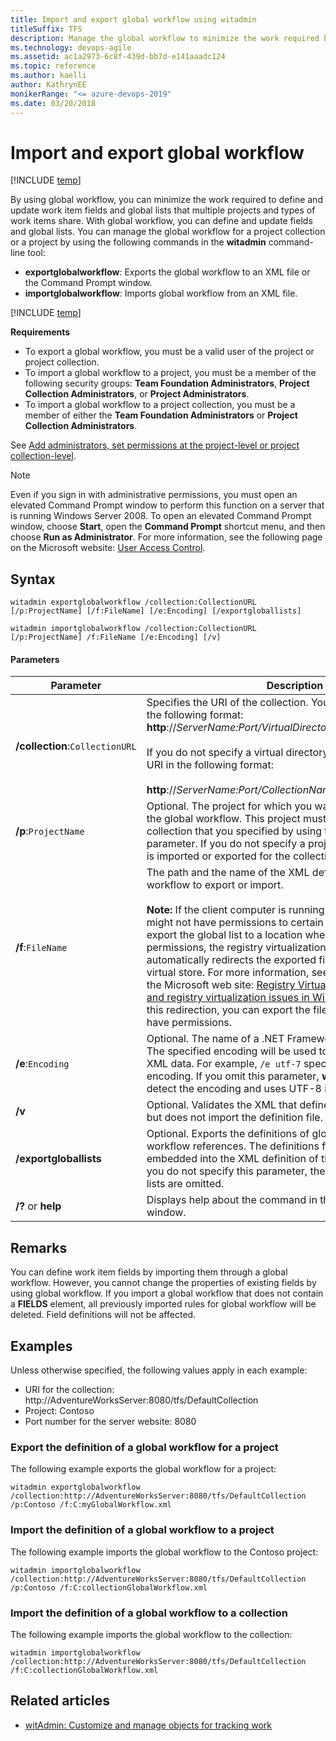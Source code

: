 ```yaml
---
title: Import and export global workflow using witadmin
titleSuffix: TFS
description: Manage the global workflow to minimize the work required by defining and updating the work item fields and global lists that multiple projects and types of work items share - Team Foundation Server (TFS)
ms.technology: devops-agile
ms.assetid: ac1a2973-6c8f-439d-bb7d-e141aaadc124
ms.topic: reference
ms.author: kaelli
author: KathrynEE
monikerRange: "<= azure-devops-2019"
ms.date: 03/20/2018
---
```


# Import and export global workflow

[!INCLUDE [temp](../../includes/customization-witadmin-plus-version-header.md)]

By using global workflow, you can minimize the work required to define and update work item fields and global lists that multiple projects and types of work items share. With global workflow, you can define and update fields and global lists. You can manage the global workflow for a project collection or a project by using the following commands in the **witadmin** command-line tool:

- **exportglobalworkflow**: Exports the global workflow to an XML file or the Command Prompt window.
- **importglobalworkflow**: Imports global workflow from an XML file.

[!INCLUDE [temp](../../includes/witadmin-run-tool.md)]

**Requirements**

- To export a global workflow, you must be a valid user of the project or project collection.
- To import a global workflow to a project, you must be a member of the following security groups: **Team Foundation Administrators**, **Project Collection Administrators**, or **Project Administrators**.
- To import a global workflow to a project collection, you must be a member of either the **Team Foundation Administrators** or **Project Collection Administrators**.

See [Add administrators, set permissions at the project-level or project collection-level](../../organizations/security/set-project-collection-level-permissions.md).

> [!NOTE]  
> Even if you sign in with administrative permissions, you must open an elevated Command Prompt window to perform this function on a server that is running Windows Server 2008. To open an elevated Command Prompt window, choose **Start**, open the **Command Prompt** shortcut menu, and then choose **Run as Administrator**. For more information, see the following page on the Microsoft website: [User Access Control](https://go.microsoft.com/fwlink/?LinkId=111235).

## Syntax

```
witadmin exportglobalworkflow /collection:CollectionURL [/p:ProjectName] [/f:FileName] [/e:Encoding] [/exportgloballists]

witadmin importglobalworkflow /collection:CollectionURL [/p:ProjectName] /f:FileName [/e:Encoding] [/v]
```

#### Parameters

| **Parameter**                   | **Description**                                                                                                                                                                                                                                                                                                                                                                                                                                                                                                                                                                                                                                                                                                                                                                                    |
| ------------------------------- | -------------------------------------------------------------------------------------------------------------------------------------------------------------------------------------------------------------------------------------------------------------------------------------------------------------------------------------------------------------------------------------------------------------------------------------------------------------------------------------------------------------------------------------------------------------------------------------------------------------------------------------------------------------------------------------------------------------------------------------------------------------------------------------------------- |
| **/collection**:`CollectionURL` | Specifies the URI of the collection. You must specify the URI in the following format: **http**://_ServerName:Port/VirtualDirectoryName/CollectionName_<br /><br /> If you do not specify a virtual directory, you must specify the URI in the following format:<br /><br /> **http**://_ServerName:Port/CollectionName_.                                                                                                                                                                                                                                                                                                                                                                                                                                                                          |
| **/p**:`ProjectName`            | Optional. The project for which you want to export or import the global workflow. This project must be defined in the collection that you specified by using the /collection parameter. If you do not specify a project, the global workflow is imported or exported for the collection.                                                                                                                                                                                                                                                                                                                                                                                                                                                                                                           |
| **/f**:`FileName`               | The path and the name of the XML definition file for global workflow to export or import.<br /><br /> **Note:** If the client computer is running Windows Vista, you might not have permissions to certain folders. If you try to export the global list to a location where you do not have permissions, the registry virtualization technology automatically redirects the exported file and saves it to the virtual store. For more information, see the following pages on the Microsoft web site: [Registry Virtualization](https://go.microsoft.com/fwlink/?LinkId=92325) and [Common file and registry virtualization issues in Windows Vista](https://go.microsoft.com/fwlink/?LinkId=92323). To avoid this redirection, you can export the file to a location where you have permissions. |
| **/e**:`Encoding`               | Optional. The name of a .NET Framework 2.0 encoding format. The specified encoding will be used to export or import the XML data. For example, `/e utf-7` specifies Unicode (UTF-7) encoding. If you omit this parameter, **witadmin** attempts to detect the encoding and uses UTF-8 if detection fails.                                                                                                                                                                                                                                                                                                                                                                                                                                                                                          |
| **/v**                          | Optional. Validates the XML that defines the global workflow but does not import the definition file.                                                                                                                                                                                                                                                                                                                                                                                                                                                                                                                                                                                                                                                                                              |
| **/exportgloballists**          | Optional. Exports the definitions of global lists that the global workflow references. The definitions for global lists will be embedded into the XML definition of the global workflow. If you do not specify this parameter, the definitions for global lists are omitted.                                                                                                                                                                                                                                                                                                                                                                                                                                                                                                                       |
| **/?** or **help**              | Displays help about the command in the Command Prompt window.                                                                                                                                                                                                                                                                                                                                                                                                                                                                                                                                                                                                                                                                                                                                      |

## Remarks

You can define work item fields by importing them through a global workflow. However, you cannot change the properties of existing fields by using global workflow. If you import a global workflow that does not contain a **FIELDS** element, all previously imported rules for global workflow will be deleted. Field definitions will not be affected.

## Examples

Unless otherwise specified, the following values apply in each example:

- URI for the collection: http://AdventureWorksServer:8080/tfs/DefaultCollection
- Project: Contoso
- Port number for the server website: 8080

### Export the definition of a global workflow for a project

The following example exports the global workflow for a project:

```
witadmin exportglobalworkflow /collection:http://AdventureWorksServer:8080/tfs/DefaultCollection /p:Contoso /f:C:myGlobalWorkflow.xml
```

### Import the definition of a global workflow to a project

The following example imports the global workflow to the Contoso project:

```
witadmin importglobalworkflow /collection:http://AdventureWorksServer:8080/tfs/DefaultCollection /p:Contoso /f:C:collectionGlobalWorkflow.xml
```

### Import the definition of a global workflow to a collection

The following example imports the global workflow to the collection:

```
witadmin importglobalworkflow /collection:http://AdventureWorksServer:8080/tfs/DefaultCollection /f:C:collectionGlobalWorkflow.xml
```

## Related articles

- [witAdmin: Customize and manage objects for tracking work](witadmin-customize-and-manage-objects-for-tracking-work.md)
